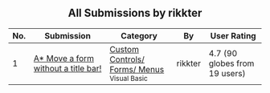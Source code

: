 ﻿<div align="center">

## All Submissions by rikkter

</div>

No.  | Submission | Category | By   | User Rating
---- | ---------- | -------- | ---- | -----------
1 | [A\*   Move a form without a title bar\!<br />](https://github.com/Planet-Source-Code/rikkter-a-move-a-form-without-a-title-bar__1-10425) | [Custom Controls/ Forms/  Menus<br /><sup>Visual Basic</sup>](../ByCategory/custom-controls-forms-menus__1-4.md) | rikkter | 4.7 (90 globes from 19 users)
